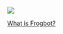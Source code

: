 [![](https://raw.githubusercontent.com/jfrog/frogbot/master/resources/noVulnerabilityBanner.png)](https://github.com/jfrog/frogbot#readme)

[What is Frogbot?](https://github.com/jfrog/frogbot#readme)
